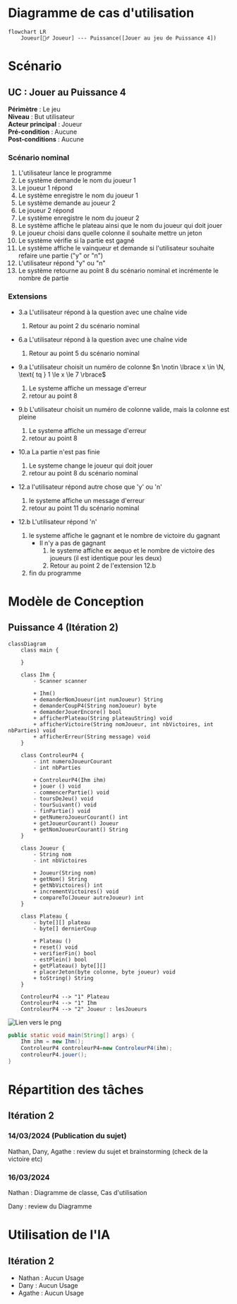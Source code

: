 # Diagramme de cas d'utilisation

```Mermaid
flowchart LR
    Joueur[🧍‍♂️ Joueur] --- Puissance([Jouer au jeu de Puissance 4])
```

# Scénario

## **UC : Jouer au Puissance 4**
**Périmètre** : Le jeu <br>
**Niveau** : But utilisateur <br>
**Acteur principal** : Joueur<br>
**Pré-condition** : Aucune<br>
**Post-conditions** : Aucune

### Scénario nominal

1.  L'utilisateur lance le programme
2.  Le système demande le nom du joueur 1
3.  Le joueur 1 répond
4.  Le système enregistre le nom du joueur 1
5.  Le système demande au joueur 2
6.  Le joueur 2 répond
7.  Le système enregistre le nom du joueur 2
8.  Le système affiche le plateau ainsi que le nom du joueur qui doit jouer
9.  Le joueur choisi dans quelle colonne il souhaite mettre un jeton 
10. Le système vérifie si la partie est gagné
11. Le système affiche le vainqueur et demande si l'utilisateur souhaite refaire une partie ("y" or "n")
12. L'utilisateur répond "y" ou "n"
13. Le système retourne au point 8 du scénario nominal et incrémente le nombre de partie


### Extensions

- 3.a L'utilisateur répond à la question avec une chaîne vide
    1. Retour au point 2 du scénario nominal

- 6.a L'utilisateur répond à la question avec une chaîne vide
    1. Retour au point 5 du scénario nominal

- 9.a L'utilisateur choisit un numéro de colonne $n \notin \lbrace x \in \N, \text{ tq } 1 \le x \le 7 \rbrace$
    1. Le systeme affiche un message d'erreur
    2. retour au point 8

- 9.b L'utilisateur choisit un numéro de colonne valide, mais la colonne est pleine
    1. Le systeme affiche un message d'erreur
    2. retour au point 8

- 10.a La partie n'est pas finie
    1. Le systeme change le joueur qui doit jouer
    2. retour au point 8 du scénario nominal

- 12.a l'utilisateur répond autre chose que 'y' ou 'n'
    1. le systeme affiche un message d'erreur
    2. retour au point 11 du scénario nominal

- 12.b L'utilisateur répond 'n'
    1. le systeme affiche le gagnant et le nombre de victoire du gagnant
        - Il n'y a pas de gagnant
            1. le systeme affiche ex aequo et le nombre de victoire des joueurs (il est identique pour les deux)
            2. Retour au point 2 de l'extension 12.b
    2. fin du programme


# Modèle de Conception

## Puissance 4 (Itération 2)

```mermaid
classDiagram
    class main {

    }

    class Ihm {
        - Scanner scanner

        + Ihm()
        + demanderNomJoueur(int numJoueur) String
        + demanderCoupP4(String nomJoueur) byte
        + demanderJouerEncore() bool
        + afficherPlateau(String plateauString) void
        + afficherVictoire(String nomJoueur, int nbVictoires, int nbParties) void
        + afficherErreur(String message) void
    }

    class ControleurP4 {
        - int numeroJoueurCourant
        - int nbParties
        
        + ControleurP4(Ihm ihm)
        + jouer () void
        - commencerPartie() void
        - toursDeJeu() void
        - tourSuivant() void
        - finPartie() void
        + getNumeroJoueurCourant() int
        + getJoueurCourant() Joueur
        + getNomJoueurCourant() String
    }

    class Joueur {
        - String nom
        - int nbVictoires

        + Joueur(String nom)
        + getNom() String
        + getNbVictoires() int
        + incrementVictoires() void
        + compareTo(Joueur autreJoueur) int
    }

    class Plateau {
        - byte[][] plateau
        - byte[] dernierCoup
                
        + Plateau ()
        + reset() void
        + verifierFin() bool
        - estPlein() bool
        + getPlateau() byte[][]
        + placerJeton(byte colonne, byte joueur) void
        + toString() String
    }

    ControleurP4 --> "1" Plateau
    ControleurP4 --> "1" Ihm
    ControleurP4 --> "2" Joueur : lesJoueurs
```

![Lien vers le png](https://mermaid.ink/img/pako:eNqNVbGO2zAM_RVBk4NLhhadMnS5uwIN0EOAFF3qDjqZSdTaYkBLAYpD_r20ZcWOrOCqxZb4SJN8fPKb1FiBXEtdq7Z9MupAqimt4NWfiEYZK95KG84u8SUYvx6bziaGtRI7rawFEm14RnS3Hjp0sZgeVNAoWwG9YLNBD54KY52wftgtxM6RsYecyyP609abtlVWw6ciAIXFqytH-vkr59kB6NlqJCgW4hWxnqLUfm_0EWhbKwfKx8CnsA27hTijqXJeP4x2aDhwms9S9JW9RkAbD7aKnIH2fshnoq4xQ8AGuOIDTOEJJY9oHWHNPmN7bjkaegyEITduJSnrZpCY22iY5pf7TtHNgzk2NyT_7votirTCldDYNMBuFL6TQTjOrH2CDfg7xp03Z049Y90beyfsgziAe5nXX_Qzk-BSRNinwSLLI246uAlBAZrI5joucxauI3MrpkEwo-dinlWRU1BnGoPOqzZWEzAxbopJW8jcnRTBdyyGcpR3BBPtZUsfRDUfR5alNUHUoyk3dTHC7T3COYLLZHkGMnuO-8XYjNS5EVHlmeuCFc-juQGHtr-VNNbIV9oycqXR132x6UcdBsS9KcgKdLX6LEr5oZSxwv_CstzexX1k3MDRWtTQhvdWLiUrgC_3iu_-no9SuiPzXso1v1aK_pSytBfGMbW4-2u1XDvysJT-VHGKw68iHkJlHNK34V_SPS7_APtv-bM?type=png)




```java
public static void main(String[] args) {
    Ihm ihm = new Ihm();
    ControleurP4 controleurP4=new ControleurP4(ihm);
    controleurP4.jouer();
}
```

# Répartition des tâches
## Itération 2

### 14/03/2024 (Publication du sujet)

Nathan, Dany, Agathe : review du sujet et brainstorming (check de la victoire etc)

### 16/03/2024

Nathan : Diagramme de classe, Cas d'utilisation

Dany : review du Diagramme

# Utilisation de l'IA
## Itération 2

- Nathan : Aucun Usage
- Dany : Aucun Usage
- Agathe : Aucun Usage